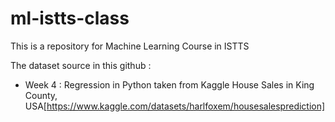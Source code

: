 # ml-istts-class
This is a repository for Machine Learning Course in ISTTS

The dataset source in this github :
- Week 4 : Regression in Python taken from Kaggle House Sales in King County, USA[https://www.kaggle.com/datasets/harlfoxem/housesalesprediction]

